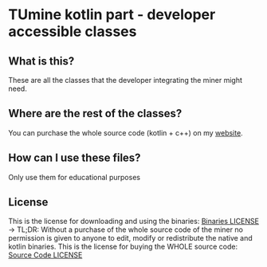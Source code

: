 # TUmine kotlin part - developer accessible classes #

## What is this? ##

These are all the classes that the developer integrating the miner might need.

## Where are the rest of the classes? ##

You can purchase the whole source code (kotlin + c++) on my [website](https://android-miner.tuev-co.eu/#pricing).

## How can I use these files? ##

Only use them for educational purposes

## License ##

This is the license for downloading and using the binaries: [Binaries LICENSE](License_binaries.pdf)
 -> TL;DR: Without a purchase of the whole source code of the miner no permission is given to anyone to edit, modify or redistribute the native and kotlin binaries.
This is the license for buying the WHOLE source code: [Source Code LICENSE](License.pdf)
